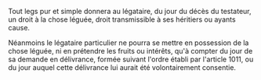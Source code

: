   
Tout legs pur et simple donnera au légataire, du jour du décès du testateur, un droit à la chose léguée, droit transmissible à ses héritiers ou ayants cause.   

  
Néanmoins le légataire particulier ne pourra se mettre en possession de la chose léguée, ni en prétendre les fruits ou intérêts, qu'à compter du jour de sa demande en délivrance, formée suivant l'ordre établi par l'article 1011, ou du jour auquel cette délivrance lui aurait été volontairement consentie.  
